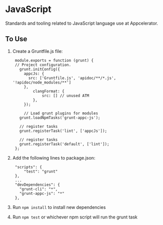 # JavaScript

Standards and tooling related to JavaScript language use at Appcelerator.

## To Use

1. Create a Gruntfile.js file:
  
        module.exports = function (grunt) {
        // Project configuration.
          grunt.initConfig({
            appcJs: {
              src: ['Gruntfile.js', 'apidoc/**/*.js', '!apidoc/node_modules/**']
            },
                clangFormat: {
                    src: [] // unused ATM
                },
        	});
        
        	// Load grunt plugins for modules
          grunt.loadNpmTasks('grunt-appc-js');
    
          // register tasks
          grunt.registerTask('lint', ['appcJs']);
        
          // register tasks
          grunt.registerTask('default', ['lint']);
        };

2. Add the following lines to package.json:

      	"scripts": {
      		"test": "grunt"
      	},
      	...
        "devDependencies": {
          "grunt-cli": "*",
          "grunt-appc-js": "*"
        },

3. Run `npm install` to install new dependencies
4. Run `npm test` or whichever npm script will run the grunt task
